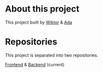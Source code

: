 # About this project

This project built by [Wiktor](https://github.com/WiktorSzymczyk) &
[Ada](https://github.com/AdaN6)

# Repositories

This project is separated into two repositories. 

[Frontend](https://github.com/AdaN6/wrwrum-final-project) &
[Backend](https://github.com/AdaN6/wrwrum-final-project-backend) (current)




